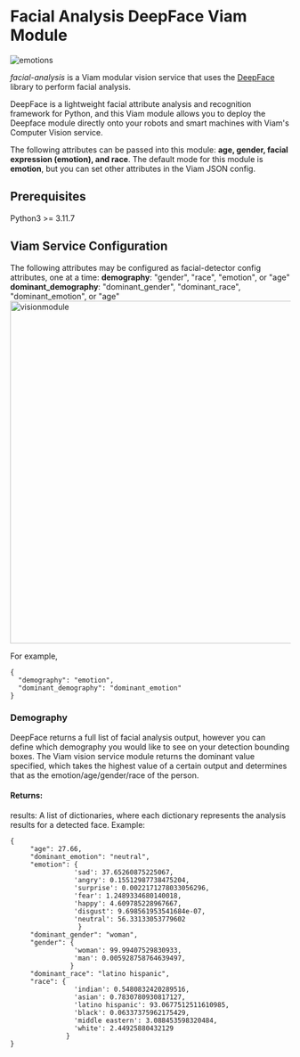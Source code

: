 # Facial Analysis DeepFace Viam Module 

![emotions](https://github.com/ariellemella/facial-analysis/assets/105662831/f15b9772-4dbe-4012-8d74-48c5b8de0518)


_facial-analysis_ is a Viam modular vision service that uses the [DeepFace](https://github.com/serengil/deepface/) library to perform facial analysis. 

DeepFace is a lightweight facial attribute analysis and recognition framework for Python, and this Viam module allows you to deploy the Deepface module directly onto your robots and smart machines with Viam's Computer Vision service. 

The following attributes can be passed into this module: **age, gender, facial expression (emotion), and race**. The default mode for this module is **emotion**, but you can set other attributes in the Viam JSON config. 

## Prerequisites 

Python3 >= 3.11.7 


## Viam Service Configuration

The following attributes may be configured as facial-detector config attributes, one at a time: 
**demography**: "gender", "race", "emotion", or "age" 
**dominant_demography**: "dominant_gender", "dominant_race", "dominant_emotion", or "age"
<img width="615" alt="visionmodule" src="https://github.com/ariellemella/facial-analysis/assets/105662831/9d799482-19d4-44ee-8e39-b64da80553f9">

For example, 

```
{
  "demography": "emotion",
  "dominant_demography": "dominant_emotion"
}
```
### Demography 
DeepFace returns a full list of facial analysis output, however you can define which demography you would like to see on your detection bounding boxes. The Viam vision service module returns the dominant value specified, which takes the highest value of a certain output and determines that as the emotion/age/gender/race of the person.

#### Returns:
results: A list of dictionaries, where each dictionary represents the analysis results for a detected face. Example:
```
{
     "age": 27.66,
     "dominant_emotion": "neutral",
     "emotion": {
                'sad': 37.65260875225067,
                'angry': 0.15512987738475204,
                'surprise': 0.0022171278033056296,
                'fear': 1.2489334680140018,
                'happy': 4.609785228967667,
                'disgust': 9.698561953541684e-07,
                'neutral': 56.33133053779602
                 }
     "dominant_gender": "woman",
     "gender": {
                'woman': 99.99407529830933,
                'man': 0.005928758764639497,
               }
     "dominant_race": "latino hispanic",
     "race": {
                'indian': 0.5480832420289516,
                'asian': 0.7830780930817127,
                'latino hispanic': 93.0677512511610985,
                'black': 0.06337375962175429,
                'middle eastern': 3.088453598320484,
                'white': 2.44925880432129
              }
}
```

